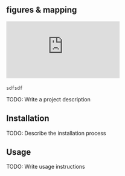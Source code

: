 figures & mapping
-----------------


![alt text](https://github.com/mkskits/crypto/raw/master/F_Figs/pt_aggr_v2.pdf)

```
sdfsdf

```


TODO: Write a project description

## Installation

TODO: Describe the installation process

## Usage

TODO: Write usage instructions

